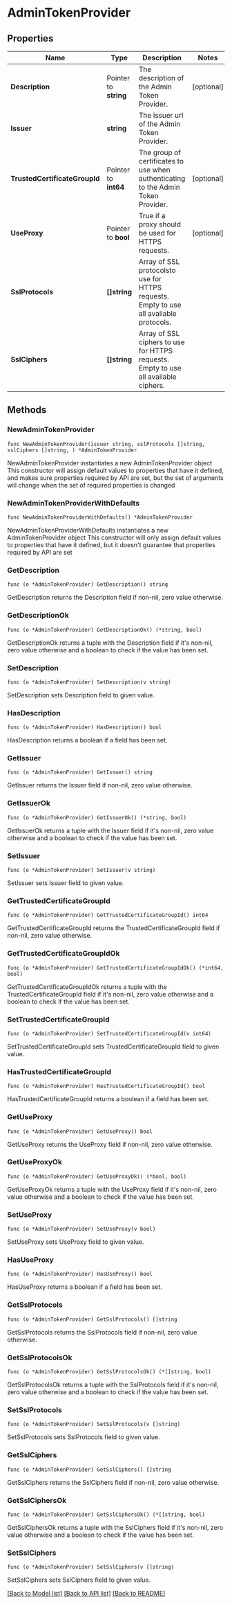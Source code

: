 # AdminTokenProvider

## Properties

Name | Type | Description | Notes
------------ | ------------- | ------------- | -------------
**Description** | Pointer to **string** | The description of the Admin Token Provider. | [optional] 
**Issuer** | **string** | The issuer url of the Admin Token Provider. | 
**TrustedCertificateGroupId** | Pointer to **int64** | The group of certificates to use when authenticating to the Admin Token Provider. | [optional] 
**UseProxy** | Pointer to **bool** | True if a proxy should be used for HTTPS requests. | [optional] 
**SslProtocols** | **[]string** | Array of SSL protocolsto use for HTTPS requests. Empty to use all available protocols. | 
**SslCiphers** | **[]string** | Array of SSL ciphers to use for HTTPS requests. Empty to use all available ciphers. | 

## Methods

### NewAdminTokenProvider

`func NewAdminTokenProvider(issuer string, sslProtocols []string, sslCiphers []string, ) *AdminTokenProvider`

NewAdminTokenProvider instantiates a new AdminTokenProvider object
This constructor will assign default values to properties that have it defined,
and makes sure properties required by API are set, but the set of arguments
will change when the set of required properties is changed

### NewAdminTokenProviderWithDefaults

`func NewAdminTokenProviderWithDefaults() *AdminTokenProvider`

NewAdminTokenProviderWithDefaults instantiates a new AdminTokenProvider object
This constructor will only assign default values to properties that have it defined,
but it doesn't guarantee that properties required by API are set

### GetDescription

`func (o *AdminTokenProvider) GetDescription() string`

GetDescription returns the Description field if non-nil, zero value otherwise.

### GetDescriptionOk

`func (o *AdminTokenProvider) GetDescriptionOk() (*string, bool)`

GetDescriptionOk returns a tuple with the Description field if it's non-nil, zero value otherwise
and a boolean to check if the value has been set.

### SetDescription

`func (o *AdminTokenProvider) SetDescription(v string)`

SetDescription sets Description field to given value.

### HasDescription

`func (o *AdminTokenProvider) HasDescription() bool`

HasDescription returns a boolean if a field has been set.

### GetIssuer

`func (o *AdminTokenProvider) GetIssuer() string`

GetIssuer returns the Issuer field if non-nil, zero value otherwise.

### GetIssuerOk

`func (o *AdminTokenProvider) GetIssuerOk() (*string, bool)`

GetIssuerOk returns a tuple with the Issuer field if it's non-nil, zero value otherwise
and a boolean to check if the value has been set.

### SetIssuer

`func (o *AdminTokenProvider) SetIssuer(v string)`

SetIssuer sets Issuer field to given value.


### GetTrustedCertificateGroupId

`func (o *AdminTokenProvider) GetTrustedCertificateGroupId() int64`

GetTrustedCertificateGroupId returns the TrustedCertificateGroupId field if non-nil, zero value otherwise.

### GetTrustedCertificateGroupIdOk

`func (o *AdminTokenProvider) GetTrustedCertificateGroupIdOk() (*int64, bool)`

GetTrustedCertificateGroupIdOk returns a tuple with the TrustedCertificateGroupId field if it's non-nil, zero value otherwise
and a boolean to check if the value has been set.

### SetTrustedCertificateGroupId

`func (o *AdminTokenProvider) SetTrustedCertificateGroupId(v int64)`

SetTrustedCertificateGroupId sets TrustedCertificateGroupId field to given value.

### HasTrustedCertificateGroupId

`func (o *AdminTokenProvider) HasTrustedCertificateGroupId() bool`

HasTrustedCertificateGroupId returns a boolean if a field has been set.

### GetUseProxy

`func (o *AdminTokenProvider) GetUseProxy() bool`

GetUseProxy returns the UseProxy field if non-nil, zero value otherwise.

### GetUseProxyOk

`func (o *AdminTokenProvider) GetUseProxyOk() (*bool, bool)`

GetUseProxyOk returns a tuple with the UseProxy field if it's non-nil, zero value otherwise
and a boolean to check if the value has been set.

### SetUseProxy

`func (o *AdminTokenProvider) SetUseProxy(v bool)`

SetUseProxy sets UseProxy field to given value.

### HasUseProxy

`func (o *AdminTokenProvider) HasUseProxy() bool`

HasUseProxy returns a boolean if a field has been set.

### GetSslProtocols

`func (o *AdminTokenProvider) GetSslProtocols() []string`

GetSslProtocols returns the SslProtocols field if non-nil, zero value otherwise.

### GetSslProtocolsOk

`func (o *AdminTokenProvider) GetSslProtocolsOk() (*[]string, bool)`

GetSslProtocolsOk returns a tuple with the SslProtocols field if it's non-nil, zero value otherwise
and a boolean to check if the value has been set.

### SetSslProtocols

`func (o *AdminTokenProvider) SetSslProtocols(v []string)`

SetSslProtocols sets SslProtocols field to given value.


### GetSslCiphers

`func (o *AdminTokenProvider) GetSslCiphers() []string`

GetSslCiphers returns the SslCiphers field if non-nil, zero value otherwise.

### GetSslCiphersOk

`func (o *AdminTokenProvider) GetSslCiphersOk() (*[]string, bool)`

GetSslCiphersOk returns a tuple with the SslCiphers field if it's non-nil, zero value otherwise
and a boolean to check if the value has been set.

### SetSslCiphers

`func (o *AdminTokenProvider) SetSslCiphers(v []string)`

SetSslCiphers sets SslCiphers field to given value.



[[Back to Model list]](../README.md#documentation-for-models) [[Back to API list]](../README.md#documentation-for-api-endpoints) [[Back to README]](../README.md)



